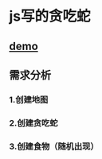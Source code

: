 # js写的贪吃蛇
## [demo](https://jia-123.github.io/jsSnake/)
## 需求分析
### 1.创建地图
### 2.创建贪吃蛇
### 3.创建食物（随机出现）